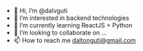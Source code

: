 - 👋 Hi, I’m @dalvguti
- 👀 I’m interested in backend technologies
- 🌱 I’m currently learning ReactJS + Python
- 💞️ I’m looking to collaborate on ...
- 📫 How to reach me daltonguti@gmail.com

<!---
dalvguti/dalvguti is a ✨ special ✨ repository because its `README.md` (this file) appears on your GitHub profile.
You can click the Preview link to take a look at your changes.
--->
